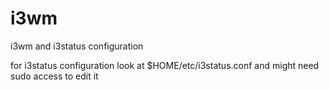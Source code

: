 # i3wm
i3wm and i3status configuration

for i3status configuration look at $HOME/etc/i3status.conf and might need sudo access to edit it


